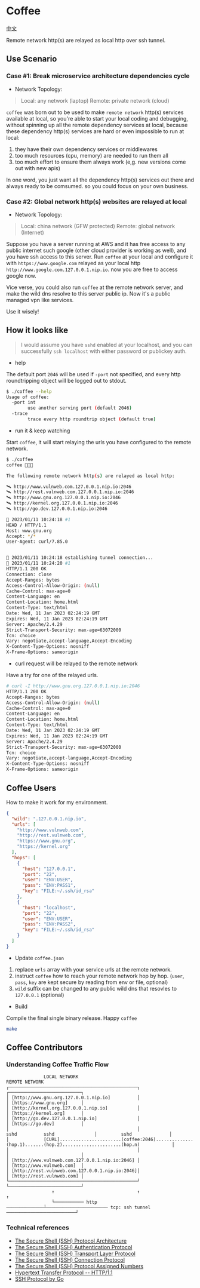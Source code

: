 # Coffee

[中文](README.zh.md)

Remote network http(s) are relayed as local http over ssh tunnel.

## Use Scenario

### Case #1: Break microservice architecture dependencies cycle

- Network Topology:

> Local: any network (laptop)
> Remote: private network (cloud)

`coffee` was born out to be used to make `remote network` http(s)
services available at local, so you're able to start your local coding
and debugging, without spinning up all the remote dependency services
at local, because these dependency http(s) services are hard or even
impossible to run at local:

1. they have their own dependency services or middlewares
2. too much resources (cpu, memory) are needed to run them all
3. too much effort to ensure them always work (e,g. new versions come
   out with new apis)

In one word, you just want all the dependency http(s) services out
there and always ready to be comsumed. so you could focus on your own
business.

### Case #2: Global network http(s) websites are relayed at local

- Network Topology:

> Local: china network (GFW protected)
> Remote: global network (Internet)

Suppose you have a server running at AWS and it has free access to any
public internet such google (other cloud provider is working as well),
and you have ssh access to this server. Run `coffee` at your local and
configure it with `https://www.google.com` relayed as your local http
`http://www.google.com.127.0.0.1.nip.io`. now you are free to access
google now.

Vice verse, you could also run `coffee` at the remote network server,
and make the wild dns resolve to this server public ip. Now it's a
public managed vpn like services.

Use it wisely!

## How it looks like

> I would assume you have `sshd` enabled at your localhost, and you
> can successfully `ssh localhost` with either password or publickey
> auth.

- help

The default port `2046` will be used if `-port` not specified, and
every http roundtripping object will be logged out to stdout.

```bash
$ ./coffee --help
Usage of coffee:
  -port int
        use another serving port (default 2046)
  -trace
        trace every http roundtrip object (default true)
```

- run it & keep watching

Start `coffee`, it will start relaying the urls you have configured to
the remote network.

```bash
$ ./coffee
coffee 🍵🍵🍵

The following remote network http(s) are relayed as local http:

🛰️ http://www.vulnweb.com.127.0.0.1.nip.io:2046
🛰️ http://rest.vulnweb.com.127.0.0.1.nip.io:2046
🛰️ http://www.gnu.org.127.0.0.1.nip.io:2046
🛰️ http://kernel.org.127.0.0.1.nip.io:2046
🛰️ http://go.dev.127.0.0.1.nip.io:2046

🍵 2023/01/11 10:24:18 #1
HEAD / HTTP/1.1
Host: www.gnu.org
Accept: */*
User-Agent: curl/7.85.0


🍵 2023/01/11 10:24:18 establishing tunnel connection...
🍵 2023/01/11 10:24:20 #1
HTTP/1.1 200 OK
Connection: close
Accept-Ranges: bytes
Access-Control-Allow-Origin: (null)
Cache-Control: max-age=0
Content-Language: en
Content-Location: home.html
Content-Type: text/html
Date: Wed, 11 Jan 2023 02:24:19 GMT
Expires: Wed, 11 Jan 2023 02:24:19 GMT
Server: Apache/2.4.29
Strict-Transport-Security: max-age=63072000
Tcn: choice
Vary: negotiate,accept-language,Accept-Encoding
X-Content-Type-Options: nosniff
X-Frame-Options: sameorigin
```

- curl request will be relayed to the remote network

Have a try for one of the relayed urls.

```bash
# curl -I http://www.gnu.org.127.0.0.1.nip.io:2046
HTTP/1.1 200 OK
Accept-Ranges: bytes
Access-Control-Allow-Origin: (null)
Cache-Control: max-age=0
Content-Language: en
Content-Location: home.html
Content-Type: text/html
Date: Wed, 11 Jan 2023 02:24:19 GMT
Expires: Wed, 11 Jan 2023 02:24:19 GMT
Server: Apache/2.4.29
Strict-Transport-Security: max-age=63072000
Tcn: choice
Vary: negotiate,accept-language,Accept-Encoding
X-Content-Type-Options: nosniff
X-Frame-Options: sameorigin
```

## Coffee Users

How to make it work for my environment.

```json
{
  "wild": ".127.0.0.1.nip.io",
  "urls": [
    "http://www.vulnweb.com",
    "http://rest.vulnweb.com",
    "https://www.gnu.org",
    "https://kernel.org"
  ],
  "hops": [
    {
      "host": "127.0.0.1",
      "port": "22",
      "user": "ENV:USER",
      "pass": "ENV:PASS1",
      "key": "FILE:~/.ssh/id_rsa"
    },
    {
      "host": "localhost",
      "port": "22",
      "user": "ENV:USER",
      "pass": "ENV:PASS2",
      "key": "FILE:~/.ssh/id_rsa"
    }
  ]
}
```

- Update `coffee.json`

1. replace `urls` array with your service urls at the remote network.
2. instruct `coffee` how to reach your remote network hop by
   hop. (`user`, `pass`, `key` are kept secure by reading from env or
   file, optional)
3. `wild` suffix can be changed to any public wild dns that resovles
   to `127.0.0.1` (optional)

- Build

Compile the final single binary release. Happy `coffee`

```bash
make
```

## Coffee Contributors

### Understanding Coffee Traffic Flow

```text
              LOCAL NETWORK                                                                                    REMOTE NETWORK
┌────────────────────────────────────────────────┐                                                      ┌───────────────────────────┐
│ [http://www.gnu.org.127.0.0.1.nip.io]          │                                                      │ [https://www.gnu.org]     │
│ [http://kernel.org.127.0.0.1.nip.io]           │                                                      │ [https://kernel.org]      │
│ [http://go.dev.127.0.0.1.nip.io]               │                                                      │ [https://go.dev]          │
│                                                │                     sshd          sshd               │         sshd              │
│             [CURL].......................(coffee:2046)..............(hop.1).......(hop.2)......................(hop.n)            │
│                                                │                                                      │                           │
│ [http://www.vulnweb.com.127.0.0.1.nip.io:2046] │                                                      │ [http://www.vulnweb.com]  │
│ [http://rest.vulnweb.com.127.0.0.1.nip.io:2046]│                                                      │ [http://rest.vulnweb.com] │
└────────────────────────────────────────────────┘                                                      └───────────────────────────┘
                 ↑                               ↑                                                                  ↑
                 └─────────── http ──────────────┴─────────────────────── tcp: ssh tunnel ──────────────────────────┘
```

### Technical references

- [The Secure Shell (SSH) Protocol Architecture](https://www.rfc-editor.org/rfc/rfc4251)
- [The Secure Shell (SSH) Authentication Protocol](https://www.rfc-editor.org/rfc/rfc4252)
- [The Secure Shell (SSH) Transport Layer Protocol](https://www.rfc-editor.org/rfc/rfc4253)
- [The Secure Shell (SSH) Connection Protocol](https://www.rfc-editor.org/rfc/rfc4254)
- [The Secure Shell (SSH) Protocol Assigned Numbers](https://www.rfc-editor.org/rfc/rfc4250)
- [Hypertext Transfer Protocol -- HTTP/1.1](https://www.rfc-editor.org/rfc/rfc2616)
- [SSH Protocol by Go](https://pkg.go.dev/golang.org/x/crypto/ssh)
